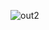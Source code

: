 
![out2](https://user-images.githubusercontent.com/10915510/195637873-ea7f9996-dc59-4cfa-badf-bbd3e0abe59c.png)
